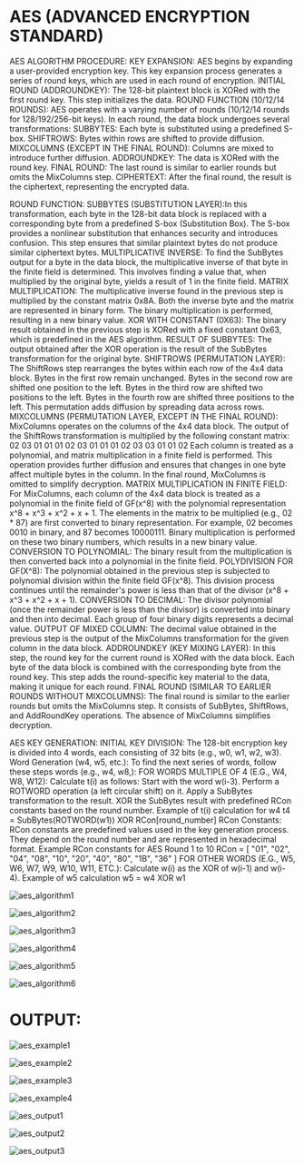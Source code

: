 # AES (ADVANCED ENCRYPTION STANDARD)
AES ALGORITHM PROCEDURE:
KEY EXPANSION:
AES begins by expanding a user-provided encryption key.
This key expansion process generates a series of round keys, which are used in each round of encryption.
INITIAL ROUND (ADDROUNDKEY):
The 128-bit plaintext block is XORed with the first round key.
This step initializes the data.
ROUND FUNCTION (10/12/14 ROUNDS):
AES operates with a varying number of rounds (10/12/14 rounds for 128/192/256-bit keys).
In each round, the data block undergoes several transformations:
SUBBYTES: Each byte is substituted using a predefined S-box.
SHIFTROWS: Bytes within rows are shifted to provide diffusion.
MIXCOLUMNS (EXCEPT IN THE FINAL ROUND): Columns are mixed to introduce further diffusion.
ADDROUNDKEY: The data is XORed with the round key.
FINAL ROUND:
The last round is similar to earlier rounds but omits the MixColumns step.
CIPHERTEXT:
After the final round, the result is the ciphertext, representing the encrypted data.

ROUND FUNCTION:
SUBBYTES (SUBSTITUTION LAYER):In this transformation, each byte in the 128-bit data block is replaced with a corresponding byte from a predefined S-box (Substitution Box).
The S-box provides a nonlinear substitution that enhances security and introduces confusion.
This step ensures that similar plaintext bytes do not produce similar ciphertext bytes.
MULTIPLICATIVE INVERSE:
To find the SubBytes output for a byte in the data block, the multiplicative inverse of that byte in the finite field is determined.
This involves finding a value that, when multiplied by the original byte, yields a result of 1 in the finite field.
MATRIX MULTIPLICATION:
The multiplicative inverse found in the previous step is multiplied by the constant matrix 0x8A.
Both the inverse byte and the matrix are represented in binary form.
The binary multiplication is performed, resulting in a new binary value.
XOR WITH CONSTANT (0X63):
The binary result obtained in the previous step is XORed with a fixed constant 0x63, which is predefined in the AES algorithm.
RESULT OF SUBBYTES:
The output obtained after the XOR operation is the result of the SubBytes transformation for the original byte.
SHIFTROWS (PERMUTATION LAYER):
The ShiftRows step rearranges the bytes within each row of the 4x4 data block.
Bytes in the first row remain unchanged.
Bytes in the second row are shifted one position to the left.
Bytes in the third row are shifted two positions to the left.
Bytes in the fourth row are shifted three positions to the left.
This permutation adds diffusion by spreading data across rows.
MIXCOLUMNS (PERMUTATION LAYER, EXCEPT IN THE FINAL ROUND):
MixColumns operates on the columns of the 4x4 data block.
The output of the ShiftRows transformation is multiplied by the following constant matrix:
02 03 01 01
01 02 03 01
01 01 02 03
03 01 01 02
Each column is treated as a polynomial, and matrix multiplication in a finite field is performed.
This operation provides further diffusion and ensures that changes in one byte affect multiple bytes in the column.
In the final round, MixColumns is omitted to simplify decryption.
MATRIX MULTIPLICATION IN FINITE FIELD:
For MixColumns, each column of the 4x4 data block is treated as a polynomial in the finite field of GF(x^8) with the polynomial representation x^8 + x^3 + x^2 + x + 1.
The elements in the matrix to be multiplied (e.g., 02 * 87) are first converted to binary representation. For example, 02 becomes 0010 in binary, and 87 becomes 10000111.
Binary multiplication is performed on these two binary numbers, which results in a new binary value.
CONVERSION TO POLYNOMIAL:
The binary result from the multiplication is then converted back into a polynomial in the finite field.
POLYDIVISION FOR GF(X^8):
The polynomial obtained in the previous step is subjected to polynomial division within the finite field GF(x^8).
This division process continues until the remainder's power is less than that of the divisor (x^8 + x^3 + x^2 + x + 1).
CONVERSION TO DECIMAL:
The divisor polynomial (once the remainder power is less than the divisor) is converted into binary and then into decimal.
Each group of four binary digits represents a decimal value.
OUTPUT OF MIXED COLUMN:
The decimal value obtained in the previous step is the output of the MixColumns transformation for the given column in the data block.
ADDROUNDKEY (KEY MIXING LAYER):
In this step, the round key for the current round is XORed with the data block.
Each byte of the data block is combined with the corresponding byte from the round key.
This step adds the round-specific key material to the data, making it unique for each round.
FINAL ROUND (SIMILAR TO EARLIER ROUNDS WITHOUT MIXCOLUMNS):
The final round is similar to the earlier rounds but omits the MixColumns step.
It consists of SubBytes, ShiftRows, and AddRoundKey operations.
The absence of MixColumns simplifies decryption.

AES KEY GENERATION:
INITIAL KEY DIVISION:
The 128-bit encryption key is divided into 4 words, each consisting of 32 bits (e.g., w0, w1, w2, w3).
Word Generation (w4, w5, etc.):
To find the next series of words, follow these steps words (e.g., w4, w8,):
FOR WORDS MULTIPLE OF 4 (E.G., W4, W8, W12):
Calculate t(i) as follows:
Start with the word w(i-3).
Perform a ROTWORD operation (a left circular shift) on it.
Apply a SubBytes transformation to the result.
XOR the SubBytes result with predefined RCon constants based on the round number.
Example of t(i) calculation for w4
t4 = SubBytes(ROTWORD(w1)) XOR RCon[round_number]
RCon Constants:
RCon constants are predefined values used in the key generation process. They depend on the round number and are represented in hexadecimal format.
Example RCon constants for AES Round 1 to 10
RCon = [  "01", "02", "04", "08", "10", "20", "40", "80", "1B", "36" ]
FOR OTHER WORDS (E.G., W5, W6, W7, W9, W10, W11, ETC.):
Calculate w(i) as the XOR of w(i-1) and w(i-4).
Example of w5 calculation
w5 = w4 XOR w1

![aes_algorithm1](https://github.com/Neeraja-Kallamadi/AES-Advanced-Encryption-Standard-/assets/110168775/03dd028c-c29c-418f-85bf-db563513cb59)

![aes_algorithm2](https://github.com/Neeraja-Kallamadi/AES-Advanced-Encryption-Standard-/assets/110168775/5956dd93-cc99-4c28-b72d-b3bdb436c709)

![aes_algorithm3](https://github.com/Neeraja-Kallamadi/AES-Advanced-Encryption-Standard-/assets/110168775/9aec7994-da0b-4fdb-8439-1e5650147158)

![aes_algorithm4](https://github.com/Neeraja-Kallamadi/AES-Advanced-Encryption-Standard-/assets/110168775/f14cc95f-aee4-424c-8b47-f70c08b77d5c)

![aes_algorithm5](https://github.com/Neeraja-Kallamadi/AES-Advanced-Encryption-Standard-/assets/110168775/4ad38694-d3ce-4076-ae87-e797efd8ef11)

![aes_algorithm6](https://github.com/Neeraja-Kallamadi/AES-Advanced-Encryption-Standard-/assets/110168775/5aeba7d2-f10e-41c3-9772-ef175996d097)

# OUTPUT:

![aes_example1](https://github.com/Neeraja-Kallamadi/AES-Advanced-Encryption-Standard-/assets/110168775/907b5365-d29e-429d-99c9-69aaab7df2c0)

![aes_example2](https://github.com/Neeraja-Kallamadi/AES-Advanced-Encryption-Standard-/assets/110168775/f5aecf2a-60d2-4c0f-aaeb-a57ac9f1739b)

![aes_example3](https://github.com/Neeraja-Kallamadi/AES-Advanced-Encryption-Standard-/assets/110168775/a1ae744c-ac8f-4083-862f-43c04f5556c0)

![aes_example4](https://github.com/Neeraja-Kallamadi/AES-Advanced-Encryption-Standard-/assets/110168775/9825db2d-1f17-4219-83c5-59a60f6b3e89)

![aes_output1](https://github.com/Neeraja-Kallamadi/AES-Advanced-Encryption-Standard-/assets/110168775/3213d404-405e-4314-a5ad-1fb78bd22365)

![aes_output2](https://github.com/Neeraja-Kallamadi/AES-Advanced-Encryption-Standard-/assets/110168775/98b4e7b5-0250-4233-b3e0-2fb10d1d6081)

![aes_output3](https://github.com/Neeraja-Kallamadi/AES-Advanced-Encryption-Standard-/assets/110168775/0ab6dc39-cd61-49c5-a7ab-e0e470d88ea1)
